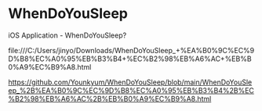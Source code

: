 # WhenDoYouSleep
 iOS Application - WhenDoYouSleep?
 

file:///C:/Users/jinyo/Downloads/WhenDoYouSleep_+%EA%B0%9C%EC%9D%B8%EC%A0%95%EB%B3%B4+%EC%B2%98%EB%A6%AC+%EB%B0%A9%EC%B9%A8.html

https://github.com/Younkyum/WhenDoYouSleep/blob/main/WhenDoYouSleep_%2B%EA%B0%9C%EC%9D%B8%EC%A0%95%EB%B3%B4%2B%EC%B2%98%EB%A6%AC%2B%EB%B0%A9%EC%B9%A8.html
